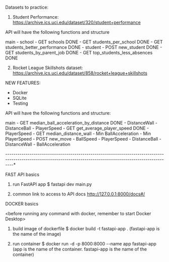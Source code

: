 Datasets to practice:

1. Student Performance:
https://archive.ics.uci.edu/dataset/320/student+performance

API will have the following functions and structure

main
    - school
        - GET schools                                   DONE
        - GET students_per_school                       DONE
        - GET students_better_performance               DONE
    - student
        - POST new_student                              DONE
        - GET students_by_parent_job                    DONE
        - GET top_students_less_absences                DONE

2. Rocket League Skillshots dataset:
https://archive.ics.uci.edu/dataset/858/rocket+league+skillshots

NEW FEATURES:
- Docker
- SQLite
- Testing

API will have the following functions and structure:

main
    - GET median_ball_acceleration_by_distance DONE
        - DistanceWall
        - DistanceBall
        - PlayerSpeed
    - GET get_average_player_speed  DONE
        - PlayerSpeed
    - GET median_distance_wall
        - Min BallAcceleration
        - Min PlayerSpeed
    - POST new_move
        - BallSpeed
        - PlayerSpeed
        - DistanceBall
        - DistanceWall
        - BallAcceleration

---------------------------------------*-------------------------------------------------------------------*------------------------------------------------------*


FAST API basics

1. run FastAPI app
$ fastapi dev main.py

2. common link to access to API docs
http://127.0.0.1:8000/docs#/



DOCKER basics

<before running any command with docker, remember to start Docker Desktop>

1. build image of dockerfile
$ docker build -t fastapi-app .             (fastapi-app is the name of the image)

2. run container
$ docker run -d -p 8000:8000 --name app fastapi-app    (app is the name of the container. fastapi-app is the name of the container)

<STUDY THE DIFFERENCE BETWEEN IMAGES AND CONTAINERS IN DOCKER AND HOW TO WORK WITH THEM>

